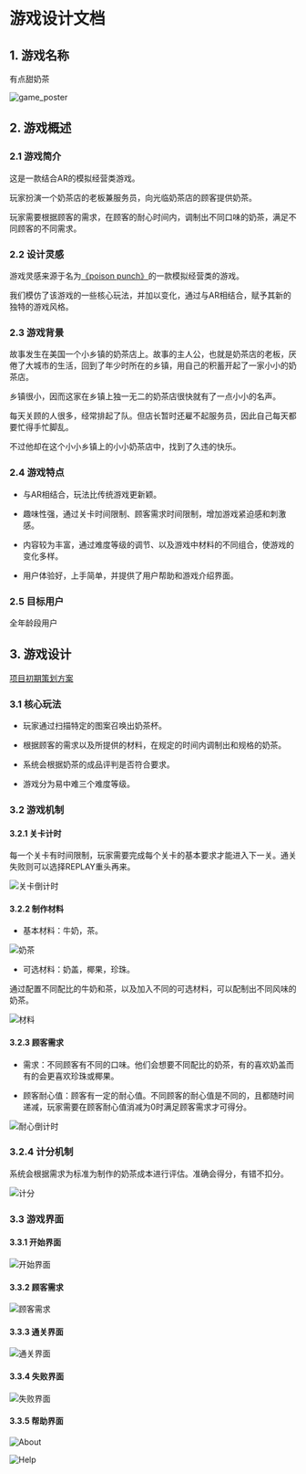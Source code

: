 # 游戏设计文档

## 1. 游戏名称

有点甜奶茶

![game_poster](../image/design/game_poster.png)

## 2. 游戏概述

### 2.1 游戏简介

这是一款结合AR的模拟经营类游戏。 

玩家扮演一个奶茶店的老板兼服务员，向光临奶茶店的顾客提供奶茶。

玩家需要根据顾客的需求，在顾客的耐心时间内，调制出不同口味的奶茶，满足不同顾客的不同需求。

### 2.2 设计灵感

游戏灵感来源于名为[《poison punch》](https://itunes.apple.com/cn/app/%E6%A2%A6%E5%B9%BB%E8%8D%AF%E5%89%82-potion-punch/id1059695084?mt=8)的一款模拟经营类的游戏。

我们模仿了该游戏的一些核心玩法，并加以变化，通过与AR相结合，赋予其新的独特的游戏风格。

### 2.3 游戏背景

故事发生在美国一个小乡镇的奶茶店上。故事的主人公，也就是奶茶店的老板，厌倦了大城市的生活，回到了年少时所在的乡镇，用自己的积蓄开起了一家小小的奶茶店。

乡镇很小，因而这家在乡镇上独一无二的奶茶店很快就有了一点小小的名声。

每天关顾的人很多，经常排起了队。但店长暂时还雇不起服务员，因此自己每天都要忙得手忙脚乱。

不过他却在这个小小乡镇上的小小奶茶店中，找到了久违的快乐。

### 2.4 游戏特点

* 与AR相结合，玩法比传统游戏更新颖。

* 趣味性强，通过关卡时间限制、顾客需求时间限制，增加游戏紧迫感和刺激感。

* 内容较为丰富，通过难度等级的调节、以及游戏中材料的不同组合，使游戏的变化多样。

* 用户体验好，上手简单，并提供了用户帮助和游戏介绍界面。

### 2.5 目标用户

全年龄段用户

## 3. 游戏设计

[项目初期策划方案](https://github.com/sysu-milktea-team/Document/blob/master/%E6%9C%89%E7%82%B9%E7%94%9C%E5%A5%B6%E8%8C%B6%20%E7%AD%96%E5%88%92%E6%96%87%E6%A1%88(1).md)

### 3.1 核心玩法

* 玩家通过扫描特定的图案召唤出奶茶杯。

* 根据顾客的需求以及所提供的材料，在规定的时间内调制出和规格的奶茶。

* 系统会根据奶茶的成品评判是否符合要求。

* 游戏分为易中难三个难度等级。

### 3.2 游戏机制

#### 3.2.1 关卡计时

每一个关卡有时间限制，玩家需要完成每个关卡的基本要求才能进入下一关。通关失败则可以选择REPLAY重头再来。

![关卡倒计时](../image/design/count-down-1.png)

#### 3.2.2 制作材料

* 基本材料：牛奶，茶。

![奶茶](../image/design/milk-tea.png)

* 可选材料：奶盖，椰果，珍珠。

通过配置不同配比的牛奶和茶，以及加入不同的可选材料，可以配制出不同风味的奶茶。

![材料](../image/design/cailiao.png)

#### 3.2.3 顾客需求

* 需求：不同顾客有不同的口味。他们会想要不同配比的奶茶，有的喜欢奶盖而有的会更喜欢珍珠或椰果。

* 顾客耐心值：顾客有一定的耐心值。不同顾客的耐心值是不同的，且都随时间递减，玩家需要在顾客耐心值消减为0时满足顾客需求才可得分。

![耐心倒计时](../image/design/count-down-2.png)

### 3.2.4 计分机制

系统会根据需求为标准为制作的奶茶成本进行评估。准确会得分，有错不扣分。

![计分](../image/design/scores.png)

### 3.3 游戏界面

#### 3.3.1 开始界面

![开始界面](../image/design/start.png)

#### 3.3.2 顾客需求

![顾客需求](../image/design/play.png)

#### 3.3.3 通关界面

![通关界面](../image/design/success.png)

#### 3.3.4 失败界面

![失败界面](../image/design/fail.png)

#### 3.3.5 帮助界面

![About](../image/design/about.png)

![Help](../image/design/help.png)
